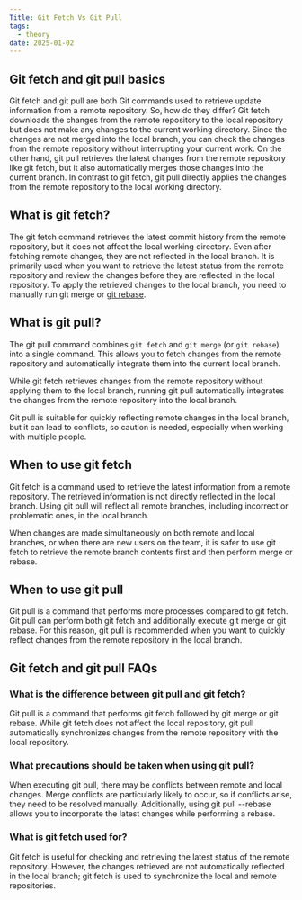 ```yaml
---
Title: Git Fetch Vs Git Pull
tags:
  - theory
date: 2025-01-02
---
```

## Git fetch and git pull basics[](https://about.gitlab.com/blog/2024/09/24/git-pull-vs-git-fetch-whats-the-difference/#git-fetch-and-git-pull-basics)

Git fetch and git pull are both Git commands used to retrieve update information from a remote repository. So, how do they differ? Git fetch downloads the changes from the remote repository to the local repository but does not make any changes to the current working directory. Since the changes are not merged into the local branch, you can check the changes from the remote repository without interrupting your current work. On the other hand, git pull retrieves the latest changes from the remote repository like git fetch, but it also automatically merges those changes into the current branch. In contrast to git fetch, git pull directly applies the changes from the remote repository to the local working directory.

## What is git fetch?[](https://about.gitlab.com/blog/2024/09/24/git-pull-vs-git-fetch-whats-the-difference/#what-is-git-fetch%3F)

The git fetch command retrieves the latest commit history from the remote repository, but it does not affect the local working directory. Even after fetching remote changes, they are not reflected in the local branch. It is primarily used when you want to retrieve the latest status from the remote repository and review the changes before they are reflected in the local repository. To apply the retrieved changes to the local branch, you need to manually run git merge or [git rebase](https://docs.gitlab.com/ee/topics/git/git_rebase.html).

## What is git pull?[](https://about.gitlab.com/blog/2024/09/24/git-pull-vs-git-fetch-whats-the-difference/#what-is-git-pull%3F)

The git pull command combines `git fetch` and `git merge` (or `git rebase`) into a single command. This allows you to fetch changes from the remote repository and automatically integrate them into the current local branch.

While git fetch retrieves changes from the remote repository without applying them to the local branch, running git pull automatically integrates the changes from the remote repository into the local branch.

Git pull is suitable for quickly reflecting remote changes in the local branch, but it can lead to conflicts, so caution is needed, especially when working with multiple people.

## When to use git fetch[](https://about.gitlab.com/blog/2024/09/24/git-pull-vs-git-fetch-whats-the-difference/#when-to-use-git-fetch)

Git fetch is a command used to retrieve the latest information from a remote repository. The retrieved information is not directly reflected in the local branch. Using git pull will reflect all remote branches, including incorrect or problematic ones, in the local branch.

When changes are made simultaneously on both remote and local branches, or when there are new users on the team, it is safer to use git fetch to retrieve the remote branch contents first and then perform merge or rebase.

## When to use git pull[](https://about.gitlab.com/blog/2024/09/24/git-pull-vs-git-fetch-whats-the-difference/#when-to-use-git-pull)

Git pull is a command that performs more processes compared to git fetch. Git pull can perform both git fetch and additionally execute git merge or git rebase. For this reason, git pull is recommended when you want to quickly reflect changes from the remote repository in the local branch.

## Git fetch and git pull FAQs[](https://about.gitlab.com/blog/2024/09/24/git-pull-vs-git-fetch-whats-the-difference/#git-fetch-and-git-pull-faqs)

### What is the difference between git pull and git fetch?[](https://about.gitlab.com/blog/2024/09/24/git-pull-vs-git-fetch-whats-the-difference/#what-is-the-difference-between-git-pull-and-git-fetch%3F)

Git pull is a command that performs git fetch followed by git merge or git rebase. While git fetch does not affect the local repository, git pull automatically synchronizes changes from the remote repository with the local repository.

### What precautions should be taken when using git pull?[](https://about.gitlab.com/blog/2024/09/24/git-pull-vs-git-fetch-whats-the-difference/#what-precautions-should-be-taken-when-using-git-pull%3F)

When executing git pull, there may be conflicts between remote and local changes. Merge conflicts are particularly likely to occur, so if conflicts arise, they need to be resolved manually. Additionally, using git pull --rebase allows you to incorporate the latest changes while performing a rebase.

### What is git fetch used for?[](https://about.gitlab.com/blog/2024/09/24/git-pull-vs-git-fetch-whats-the-difference/#what-is-git-fetch-used-for%3F)

Git fetch is useful for checking and retrieving the latest status of the remote repository. However, the changes retrieved are not automatically reflected in the local branch; git fetch is used to synchronize the local and remote repositories.
